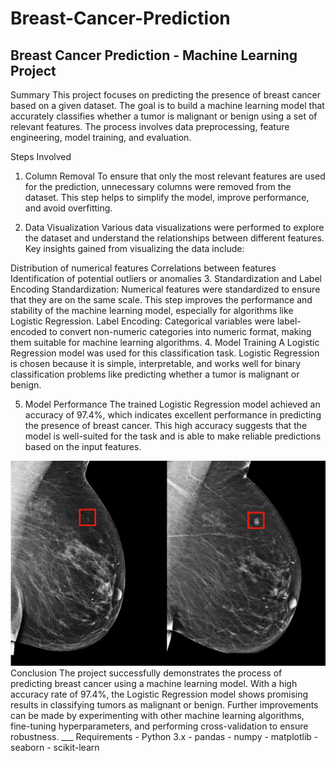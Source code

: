 # Breast-Cancer-Prediction

## Breast Cancer Prediction - Machine Learning Project

Summary
This project focuses on predicting the presence of breast cancer based on a given dataset. The goal is to build a machine learning model that accurately classifies whether a tumor is malignant or benign using a set of relevant features. The process involves data preprocessing, feature engineering, model training, and evaluation.


Steps Involved
1. Column Removal
To ensure that only the most relevant features are used for the prediction, unnecessary columns were removed from the dataset. This step helps to simplify the model, improve performance, and avoid overfitting.

2. Data Visualization
Various data visualizations were performed to explore the dataset and understand the relationships between different features. Key insights gained from visualizing the data include:

Distribution of numerical features
Correlations between features
Identification of potential outliers or anomalies
3. Standardization and Label Encoding
Standardization: Numerical features were standardized to ensure that they are on the same scale. This step improves the performance and stability of the machine learning model, especially for algorithms like Logistic Regression.
Label Encoding: Categorical variables were label-encoded to convert non-numeric categories into numeric format, making them suitable for machine learning algorithms.
4. Model Training
A Logistic Regression model was used for this classification task. Logistic Regression is chosen because it is simple, interpretable, and works well for binary classification problems like predicting whether a tumor is malignant or benign.

5. Model Performance
The trained Logistic Regression model achieved an accuracy of 97.4%, which indicates excellent performance in predicting the presence of breast cancer. This high accuracy suggests that the model is well-suited for the task and is able to make reliable predictions based on the input features.
<div style="text-align: center;">
  <img src="https://raw.githubusercontent.com/AISoltani/Breast-Cancer-Prediction/refs/heads/main/BreastCancerPR.png" alt="Breast Cancer Prediction Model" width="700"/>
</div>
Conclusion
The project successfully demonstrates the process of predicting breast cancer using a machine learning model. With a high accuracy rate of 97.4%, the Logistic Regression model shows promising results in classifying tumors as malignant or benign. Further improvements can be made by experimenting with other machine learning algorithms, fine-tuning hyperparameters, and performing cross-validation to ensure robustness.
___
Requirements
- Python 3.x
- pandas
- numpy
- matplotlib
- seaborn
- scikit-learn
